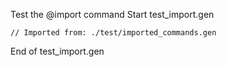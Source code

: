 Test the @import command
Start test_import.gen
```gen
// Imported from: ./test/imported_commands.gen
```

End of test_import.gen
